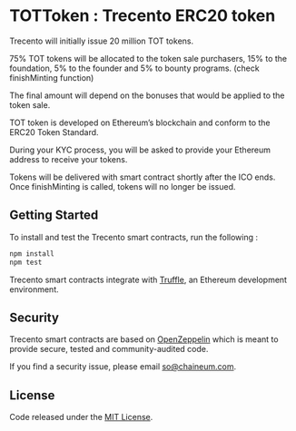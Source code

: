 # TOTToken : Trecento ERC20 token

Trecento will initially issue 20 million TOT tokens.

75% TOT tokens will be allocated to the token sale purchasers, 15% to the foundation, 5% to the founder and 5% to bounty programs. (check finishMinting function)

The final amount will depend on the bonuses that would be applied to the token sale. 

TOT token is developed on Ethereum’s blockchain and conform to the ERC20 Token Standard.

During your KYC process, you will be asked to provide your Ethereum address to receive your tokens.

Tokens will be delivered with smart contract shortly after the ICO ends. Once finishMinting is called, tokens will no longer be issued.

## Getting Started

To install and test the Trecento smart contracts, run the following :
```sh
npm install
npm test
```
Trecento smart contracts integrate with [Truffle](https://github.com/ConsenSys/truffle), an Ethereum development environment. 

## Security
Trecento smart contracts are based on [OpenZeppelin](https://github.com/OpenZeppelin/zeppelin-solidity/) which is meant to provide secure, tested and community-audited code.

If you find a security issue, please email [so@chaineum.com](mailto:so@chaineum.com).


## License
Code released under the [MIT License](https://gitlab.com/sachaott/trecento-token/blob/master/LICENSE).
